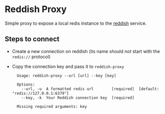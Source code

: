 Reddish Proxy
=============

Simple proxy to expose a local redis instance to the [reddish](https://reddi.sh) service.


Steps to connect
----------------

* Create a new connection on reddish (its name should *not* start with the `redis://` protocol)

* Copy the connection key and pass it to `reddish-proxy`

        Usage: reddish-proxy --url [url] --key [key]

        Options:
          --url, -u  A formatted redis url        [required]  [default: "redis://127.0.0.1:6379"]
          --key, -k  Your Reddish connection key  [required]

        Missing required arguments: key
